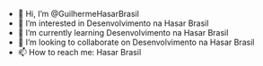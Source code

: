 - 👋 Hi, I’m @GuilhermeHasarBrasil
- 👀 I’m interested in Desenvolvimento na Hasar Brasil
- 🌱 I’m currently learning Desenvolvimento na Hasar Brasil
- 💞️ I’m looking to collaborate on Desenvolvimento na Hasar Brasil
- 📫 How to reach me: Hasar Brasil

<!---
GuilhermeHasarBrasil/GuilhermeHasarBrasil is a ✨ special ✨ repository because its `README.md` (this file) appears on your GitHub profile.
You can click the Preview link to take a look at your changes.
--->
